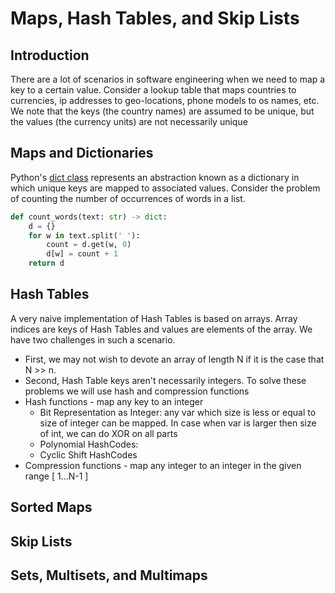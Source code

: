 # Maps, Hash Tables, and Skip Lists

## Introduction
There are a lot of scenarios in software engineering when we need to map a key to a certain value. Consider a lookup table that maps countries to currencies, ip addresses to geo-locations, phone models to os names, etc. We note that the keys (the country names) are assumed to be unique, but the values (the currency units) are not necessarily unique

## Maps and Dictionaries
Python's [dict class](https://docs.python.org/3/tutorial/datastructures.html#dictionaries) represents an abstraction known as a dictionary in which unique keys are mapped to associated values. Consider the problem of counting the number of occurrences of words in a list.
```Python
def count_words(text: str) -> dict:
    d = {}
    for w in text.split(' '):
        count = d.get(w, 0)
        d[w] = count + 1
    return d
```

## Hash Tables
A very naive implementation of Hash Tables is based on arrays. Array indices are keys of Hash Tables and values are elements of the array. We have two challenges in such a scenario. 
- First, we may not wish to devote an array of length N if it is the case that N >> n. 
- Second, Hash Table keys aren't necessarily integers. 
To solve these problems we will use hash and compression functions
- Hash functions - map any key to an integer 
    - Bit Representation as Integer: any var which size is less or equal to size of integer can be mapped. In case when var is larger then size of int, we can do XOR on all parts
    - Polynomial HashCodes:
    - Cyclic Shift HashCodes
- Compression functions - map any integer to an integer in the given range [ 1...N-1 ]





## Sorted Maps

## Skip Lists

## Sets, Multisets, and Multimaps


